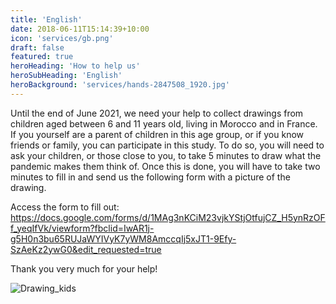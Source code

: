 ```yaml
---
title: 'English'
date: 2018-06-11T15:14:39+10:00
icon: 'services/gb.png'
draft: false
featured: true
heroHeading: 'How to help us'
heroSubHeading: 'English'
heroBackground: 'services/hands-2847508_1920.jpg'
---
```


Until the end of June 2021, we need your help to collect drawings from children aged between 6 and 11 years old, living in Morocco and in France. If you yourself are a parent of children in this age group, or if you know friends or family, you can participate in this study. 
To do so, you will need to ask your children, or those close to you, to take 5 minutes to draw what the pandemic makes them think of. Once this is done, you will have to take two minutes to fill in and send us the following form with a picture of the drawing.

Access the form to fill out: https://docs.google.com/forms/d/1MAg3nKCiM23vjkYStjOtfujCZ_H5ynRzOFf_yeqIfVk/viewform?fbclid=IwAR1j-g5H0n3bu65RUJaWYIVyK7yWM8AmccqIj5xJT1-9Efy-SzAeKz2ywG0&edit_requested=true

Thank you very much for your help!

![Drawing_kids](/services/dessin_enfant_covid.jpg)